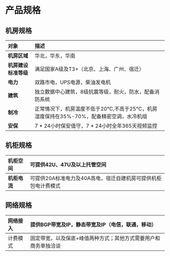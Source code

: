 # 产品规格
## 机房规格

|**对象**|**描述**|
|:-|:-|
|**机房区域**|华北，华东，华南|
|**机房建设标准等级**|满足国家A级及T3+（北京、上海、广州、宿迁）|
|**电力**|双路市电，UPS电源，柴油发电机|
|**建筑**|独立数据中心建筑，8级抗震等级，耐火，防水，配备消防系统|
|**制冷**|正常情况下，机房温度不低于20℃,不高于25℃，机房湿度保持在35%-70%，配备精密空调，水冷机组|
|**安保**|7 * 24小时保安值守，7 * 24小时全年365天视频监控|

## 机柜规格

|**机柜空间**|可提供42U、47U及以上托管空间|
|:-|:-|
|**机柜电流**|可提供20A标准电力及40A高电，宿迁自建机房可提供机柜包电计费模式|


## 网络规格

|网络接入|提供BGP带宽及IP，静态带宽及IP（电信，联通，移动）|
|:-|:-|
|计费模式|固定带宽，以及保底+峰值两种方式；其他方式需要用户和商务单独洽谈|

